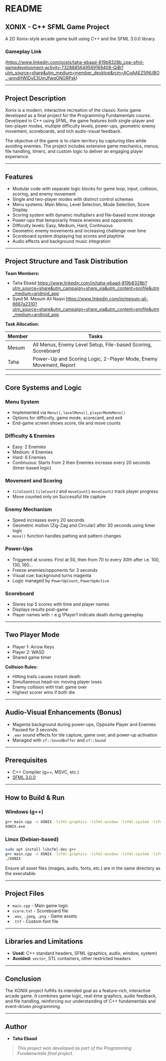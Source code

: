 # README

## XONIX - C++ SFML Game Project

A 2D Xonix-style arcade game built using C++ and the SFML 3.0.0 library.

### Gameplay Link

(https://www.linkedin.com/posts/taha-ebaad-819b8328b_cpp-sfml-gamedevelopment-activity-7328885649569169408-QjBi?utm_source=share&utm_medium=member_desktop&rcm=ACoAAEZ5lNUBO_-anndHWlDvE3UmJfwqGNORPsk)

---

## Project Description

Xonix is a modern, interactive recreation of the classic Xonix game developed as a final project for the Programming Fundamentals course. Developed in C++ using SFML, the game features both single-player and two-player modes, multiple difficulty levels, power-ups, geometric enemy movement, scoreboards, and rich audio-visual feedback.

The objective of the game is to claim territory by capturing tiles while avoiding enemies. The project includes extensive game mechanics, menus, file handling, timers, and custom logic to deliver an engaging player experience.

---

## Features

* Modular code with separate logic blocks for game loop, input, collision, scoring, and enemy movement
* Single and two-player modes with distinct control schemes
* Menu systems: Main Menu, Level Selection, Mode Selection, Score Display
* Scoring system with dynamic multipliers and file-based score storage
* Power-ups that temporarily freeze enemies and opponents
* Difficulty levels: Easy, Medium, Hard, Continuous
* Geometric enemy movements and increasing challenge over time
* Scoreboard system displaying top scores and playtime
* Audio effects and background music integration

---

## Project Structure and Task Distribution

**Team Members:**

* Taha Ebaad https://www.linkedin.com/in/taha-ebaad-819b8328b?utm_source=share&utm_campaign=share_via&utm_content=profile&utm_medium=android_app 
* Syed M. Mesum Ali Naqvi https://www.linkedin.com/in/mesum-ali-8667a2310?utm_source=share&utm_campaign=share_via&utm_content=profile&utm_medium=android_app 

**Task Allocation:**

| Member | Tasks                                                             |
| ------ | ----------------------------------------------------------------- |
| Mesum  | All Menus, Enemy Level Setup, File-based Scoring, Scoreboard      |
| Taha   | Power-Up and Scoring Logic, 2-Player Mode, Enemy Movement, Report |

---

## Core Systems and Logic

### Menu System

* Implemented via `Menu()`, `levelMenu()`, `playerModeMenu()`
* Options for difficulty, game mode, scorecard, and exit
* End-game screen shows score, tile and move counts

### Difficulty & Enemies

* Easy: 2 Enemies
* Medium: 4 Enemies
* Hard: 6 Enemies
* Continuous: Starts from 2 then Enemies increase every 20 seconds (timer-based logic)

### Movement and Scoring

* `tileCount1` `tileCount2` and `moveCount1` `moveCount2` track player progress
* Move counted only on Successful tile capture

### Enemy Mechanism

* Speed increases every 20 seconds
* Geometric motion (Zig-Zag and Circular) after 30 seconds using timer logic
* `move()` function handles pathing and pattern changes

### Power-Ups

* Triggered at scores: First at 50, then from 70 to every 30th after i.e. 100, 130, 160...
* Freeze enemies/opponents for 3 seconds
* Visual cue: background turns magenta
* Logic managed by `PowerUpCount`, `PowerUpActive`

### Scoreboard

* Stores top 5 scores with time and player names
* Displays results post-game
* Player names with `!` e.g !Player1 indicate death during gameplay

---

## Two Player Mode

* Player 1: Arrow Keys
* Player 2: WASD
* Shared game timer

**Collision Rules:**

* Hitting trails causes instant death
* Simultaneous head-on: moving player loses
* Enemy collision with trail: game over
* Highest scorer wins if both die

---

## Audio-Visual Enhancements (Bonus)

* Magenta background during power-ups, Opposite Player and Enemies Paused for 3 seconds.
* `.wav` sound effects for tile capture, game over, and power-up activation
* Managed with `sf::SoundBuffer` and `sf::Sound`

---

## Prerequisites

* C++ Compiler (g++, MSVC, etc.)
* [SFML 3.0.0](https://www.sfml-dev.org/)

---

## How to Build & Run

### Windows (g++)

```bash
g++ main.cpp -o XONIX -lsfml-graphics -lsfml-window -lsfml-system -lsfml-audio
XONIX.exe
```

### Linux (Debian-based)

```bash
sudo apt install libsfml-dev g++
g++ main.cpp -o XONIX -lsfml-graphics -lsfml-window -lsfml-system -lsfml-audio
./XONIX
```

Ensure all asset files (images, audio, fonts, etc.) are in the same directory as the executable.

---

## Project Files

* `main.cpp` - Main game logic
* `score.txt` - Scoreboard file
* `.wav`, `.jpeg`, `.png` - Game assets
* `.ttf` - Custom font file

---

## Libraries and Limitations

* **Used:** C++ standard headers, SFML (graphics, audio, window, system)
* **Avoided:** `vector`, STL containers, other restricted headers

---

## Conclusion

The XONIX project fulfills its intended goal as a feature-rich, interactive arcade game. It combines game logic, real-time graphics, audio feedback, and file handling, reinforcing our understanding of C++ fundamentals and event-driven programming.

---

## Author

* **Taha Ebaad**

> *This project was developed as part of the Programming Fundamentals final project.*
